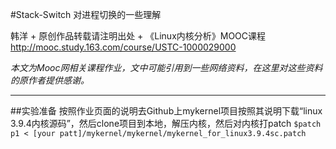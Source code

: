 #Stack-Switch 对进程切换的一些理解

韩洋 + 原创作品转载请注明出处 + 《Linux内核分析》MOOC课程 http://mooc.study.163.com/course/USTC-1000029000

*本文为Mooc网相关课程作业，文中可能引用到一些网络资料，在这里对这些资料的原作者提供感谢。*

*****

##实验准备
按照作业页面的说明去Github上mykernel项目按照其说明下载“linux 3.9.4内核源码”，然后clone项目到本地，解压内核，然后对内核打patch
	```$patch p1 < [your patt]/mykernel/mykernel/mykernel_for_linux3.9.4sc.patch```

